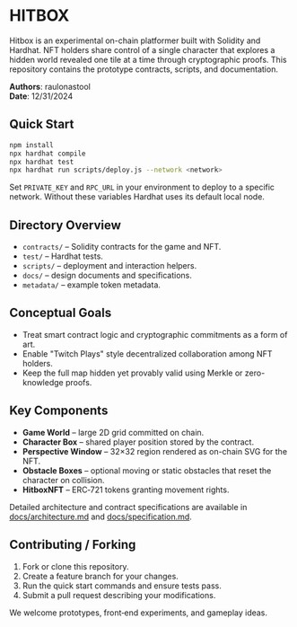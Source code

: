 # HITBOX

Hitbox is an experimental on-chain platformer built with Solidity and Hardhat. NFT holders share control of a single character that explores a hidden world revealed one tile at a time through cryptographic proofs. This repository contains the prototype contracts, scripts, and documentation.

**Authors**: raulonastool  
**Date**: 12/31/2024

## Quick Start

```bash
npm install
npx hardhat compile
npx hardhat test
npx hardhat run scripts/deploy.js --network <network>
```

Set `PRIVATE_KEY` and `RPC_URL` in your environment to deploy to a specific network. Without these variables Hardhat uses its default local node.

## Directory Overview

- `contracts/` – Solidity contracts for the game and NFT.
- `test/` – Hardhat tests.
- `scripts/` – deployment and interaction helpers.
- `docs/` – design documents and specifications.
- `metadata/` – example token metadata.

## Conceptual Goals

- Treat smart contract logic and cryptographic commitments as a form of art.
- Enable "Twitch Plays" style decentralized collaboration among NFT holders.
- Keep the full map hidden yet provably valid using Merkle or zero-knowledge proofs.

## Key Components

- **Game World** – large 2D grid committed on chain.
- **Character Box** – shared player position stored by the contract.
- **Perspective Window** – 32×32 region rendered as on-chain SVG for the NFT.
- **Obstacle Boxes** – optional moving or static obstacles that reset the character on collision.
- **HitboxNFT** – ERC‑721 tokens granting movement rights.

Detailed architecture and contract specifications are available in
[docs/architecture.md](docs/architecture.md) and
[docs/specification.md](docs/specification.md).

## Contributing / Forking

1. Fork or clone this repository.
2. Create a feature branch for your changes.
3. Run the quick start commands and ensure tests pass.
4. Submit a pull request describing your modifications.

We welcome prototypes, front‑end experiments, and gameplay ideas.
